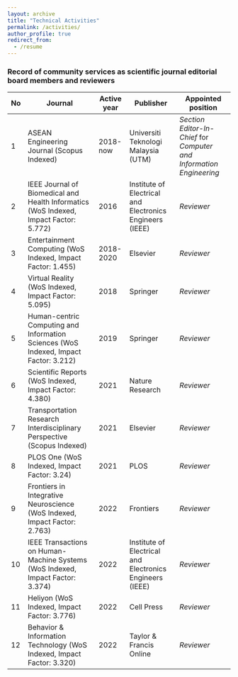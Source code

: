 ```yaml
---
layout: archive
title: "Technical Activities"
permalink: /activities/
author_profile: true
redirect_from:
  - /resume
---
```


### Record of community services as scientific journal editorial board members and reviewers

| No | Journal | Active year | Publisher | Appointed position |
|----|---------|-------------|-----------|--------------------|
| 1 | ASEAN Engineering Journal (Scopus Indexed) | 2018-now | Universiti Teknologi Malaysia (UTM) | *Section Editor-In-Chief* for *Computer and Information Engineering* |
| 2 | IEEE Journal of Biomedical and Health Informatics (WoS Indexed, Impact Factor: 5.772) | 2016 | Institute of Electrical and Electronics Engineers (IEEE) | *Reviewer* |
| 3 | Entertainment Computing (WoS Indexed, Impact Factor: 1.455) | 2018-2020 | Elsevier | *Reviewer* |
| 4 | Virtual Reality (WoS Indexed, Impact Factor: 5.095) | 2018 | Springer | *Reviewer* |
| 5 | Human-centric Computing and Information Sciences (WoS Indexed, Impact Factor: 3.212) | 2019 | Springer | *Reviewer* |
| 6 | Scientific Reports (WoS Indexed, Impact Factor: 4.380) | 2021 | Nature Research | *Reviewer* |
| 7 | Transportation Research Interdisciplinary Perspective (Scopus Indexed) | 2021 | Elsevier | *Reviewer* |
| 8 | PLOS One (WoS Indexed, Impact Factor: 3.24) | 2021 | PLOS | *Reviewer* |
| 9 | Frontiers in Integrative Neuroscience (WoS Indexed, Impact Factor: 2.763) | 2022 | Frontiers | *Reviewer* |
| 10 | IEEE Transactions on Human-Machine Systems (WoS Indexed, Impact Factor: 3.374) | 2022 | Institute of Electrical and Electronics Engineers (IEEE) | *Reviewer* |
| 11 | Heliyon (WoS Indexed, Impact Factor: 3.776) | 2022 | Cell Press | *Reviewer* |
| 12 | Behavior & Information Technology (WoS Indexed, Impact Factor: 3.320) | 2022 | Taylor & Francis Online | *Reviewer* |
